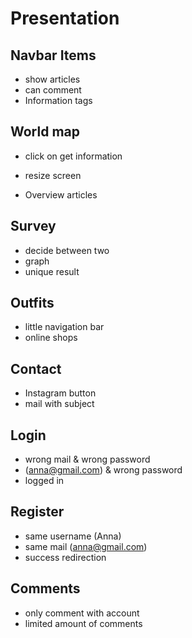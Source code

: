# Presentation
## Navbar Items
*	show articles 
*	can comment
*	Information tags
## World map
*	click on get information
*	resize screen

*	Overview articles
## Survey
*	decide between two
*	graph
*	unique result
## Outfits
*	little navigation bar
*	online shops
## Contact 
*	Instagram button
*	mail with subject
## Login
*	wrong mail & wrong password
*	(anna@gmail.com) & wrong password
*	logged in 
## Register
*	same username (Anna)
*	same mail (anna@gmail.com)
*	success redirection
## Comments
*	only comment with account
*	limited amount of comments

